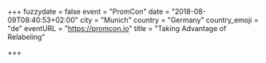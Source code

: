 +++
fuzzydate = false
event = "PromCon"
date = "2018-08-09T08:40:53+02:00"
city = "Munich"
country = "Germany"
country_emoji = "de"
eventURL = "https://promcon.io"
title = "Taking Advantage of Relabeling"

+++


